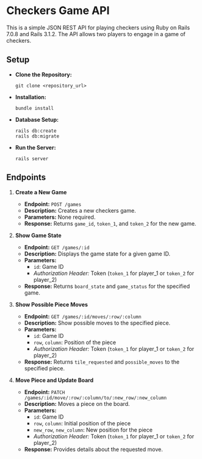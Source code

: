 # Checkers Game API

This is a simple JSON REST API for playing checkers using Ruby on Rails 7.0.8 and Rails 3.1.2. The API allows two players to engage in a game of checkers.

## Setup

- **Clone the Repository:**
  ```
  git clone <repository_url>
  ```

- **Installation:**
  ```
  bundle install
  ```

- **Database Setup:**
  ```
  rails db:create
  rails db:migrate
  ```

- **Run the Server:**
  ```
  rails server
  ```

## Endpoints

1. **Create a New Game**
   - **Endpoint:** `POST /games`
   - **Description:** Creates a new checkers game.
   - **Parameters:** None required.
   - **Response:** Returns `game_id`, `token_1`, and `token_2` for the new game.

2. **Show Game State**
   - **Endpoint:** `GET /games/:id`
   - **Description:** Displays the game state for a given game ID.
   - **Parameters:**
     - `id`: Game ID
     - *Authorization Header:* Token (`token_1` for player_1 or `token_2` for player_2)
   - **Response:** Returns `board_state` and `game_status` for the specified game.

3. **Show Possible Piece Moves**
   - **Endpoint:** `GET /games/:id/moves/:row/:column`
   - **Description:** Show possible moves to the specified piece.
   - **Parameters:**
     - `id`: Game ID
     - `row`, `column`: Position of the piece
     - *Authorization Header:* Token (`token_1` for player_1 or `token_2` for player_2)
   - **Response:** Returns `tile_requested` and `possible_moves` to the specified piece.

4. **Move Piece and Update Board**
   - **Endpoint:** `PATCH /games/:id/move/:row/:column/to/:new_row/:new_column`
   - **Description:** Moves a piece on the board.
   - **Parameters:**
     - `id`: Game ID
     - `row`, `column`: Initial position of the piece
     - `new_row`, `new_column`: New position for the piece
     - *Authorization Header:* Token (`token_1` for player_1 or `token_2` for player_2)
   - **Response:** Provides details about the requested move.
